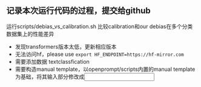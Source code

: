 ## 记录本次运行代码的过程，提交给github

运行scripts/debias_vs_calibration.sh 比较calibration和our debias在多个分类数据集上的性能差异
 - 发现transformers版本太低，更新相应版本
 - 无法访问hf，please use `export HF_ENDPOINT=https://hf-mirror.com`
 - 需要添加数据 textclassfication
 - 需要构造manual template，以openprompt/scripts内置的manual template为基础，将其输入部分修改成<input>
